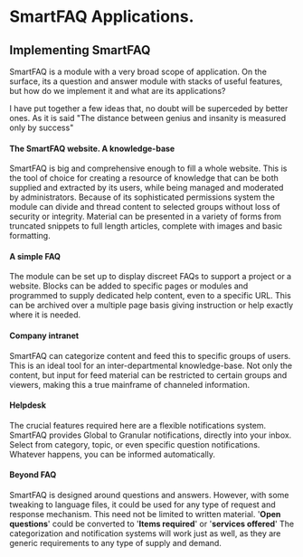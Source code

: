 # SmartFAQ Applications.

## Implementing SmartFAQ


SmartFAQ is a module with a very broad scope of application. On the surface, its a question and answer module with stacks of useful features, but how do we implement it and what are its applications?

I have put together a few ideas that, no doubt will be superceded by better ones. As it is said "The distance between genius and insanity is measured only by success"


#### The SmartFAQ website. A knowledge-base

SmartFAQ is big and comprehensive enough to fill a whole website. This is the tool of choice for creating a resource of knowledge that can be both supplied and extracted by its users, while being managed and moderated by administrators. Because of its sophisticated permissions system the module can divide and thread content to selected groups without loss of security or integrity. Material can be presented in a variety of forms from truncated snippets to full length articles, complete with images and basic formatting.

#### A simple FAQ

The module can be set up to display discreet FAQs to support a project or a website. Blocks can be added to specific pages or modules and programmed to supply dedicated help content, even to a specific URL. This can be archived over a multiple page basis giving instruction or help exactly where it is needed.

#### Company intranet

SmartFAQ can categorize content and feed this to specific groups of users. This is an ideal tool for an inter-departmental knowledge-base. Not only the content, but input for feed material can be restricted to certain groups and viewers, making this a true mainframe of channeled information.

#### Helpdesk

The crucial features required here are a flexible notifications system. SmartFAQ provides Global to Granular notifications, directly into your inbox. Select from category, topic, or even specific question notifications. Whatever happens, you can be informed automatically.

#### Beyond FAQ

SmartFAQ is designed around questions and answers. However, with some tweaking to language files, it could be used for any type of request and response mechanism. This need not be limited to written material. '**Open questions**' could be converted to '**Items required**' or '**services offered**' The categorization and notification systems will work just as well, as they are generic requirements to any type of supply and demand.